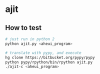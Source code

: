 ajit
===

## How to test

```sh
# just run in python 2
python ajit.py <aheui_program>

# translate with pypy, and execute
hg clone https://bitbucket.org/pypy/pypy
python pypy/rpython/bin/rpython ajit.py
./ajit-c <aheui_program>
```
